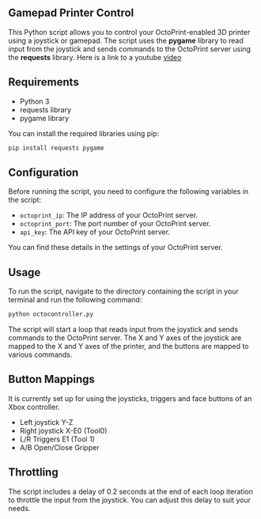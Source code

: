 ## Gamepad Printer Control
This Python script allows you to control your OctoPrint-enabled 3D printer using a joystick or gamepad. The script uses the **pygame** library to read input from the joystick and sends commands to the OctoPrint server using the **requests** library. Here is a link to a youtube [video](https://www.youtube.com/shorts/IK1qhjoYjms)

## Requirements
- Python 3
- requests library
- pygame library

You can install the required libraries using pip:

```bash
pip install requests pygame
```

## Configuration
Before running the script, you need to configure the following variables in the script:

- `octoprint_ip`: The IP address of your OctoPrint server.
- `octoprint_port`: The port number of your OctoPrint server.
- `api_key`: The API key of your OctoPrint server.

You can find these details in the settings of your OctoPrint server.

## Usage
To run the script, navigate to the directory containing the script in your terminal and run the following command:

```bash
python octocontroller.py
```

The script will start a loop that reads input from the joystick and sends commands to the OctoPrint server. The X and Y axes of the joystick are mapped to the X and Y axes of the printer, and the buttons are mapped to various commands.

## Button Mappings

It is currently set up for using the joysticks, triggers and face buttons of an Xbox controller.
- Left joystick Y-Z
- Right joystick X-E0 (Tool0)
- L/R Triggers E1 (Tool 1)
- A/B Open/Close Gripper

## Throttling
The script includes a delay of 0.2 seconds at the end of each loop iteration to throttle the input from the joystick. You can adjust this delay to suit your needs.
